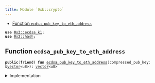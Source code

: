 ```yaml
---
title: Module `0xb::crypto`
---
```




-  [Function `ecdsa_pub_key_to_eth_address`](#0xb_crypto_ecdsa_pub_key_to_eth_address)


<pre><code><b>use</b> <a href="../sui-framework/ecdsa_k1.md#0x2_ecdsa_k1">0x2::ecdsa_k1</a>;
<b>use</b> <a href="../sui-framework/hash.md#0x2_hash">0x2::hash</a>;
</code></pre>



<a name="0xb_crypto_ecdsa_pub_key_to_eth_address"></a>

## Function `ecdsa_pub_key_to_eth_address`



<pre><code><b>public</b>(<b>friend</b>) <b>fun</b> <a href="crypto.md#0xb_crypto_ecdsa_pub_key_to_eth_address">ecdsa_pub_key_to_eth_address</a>(compressed_pub_key: &<a href="../move-stdlib/vector.md#0x1_vector">vector</a>&lt;u8&gt;): <a href="../move-stdlib/vector.md#0x1_vector">vector</a>&lt;u8&gt;
</code></pre>



<details>
<summary>Implementation</summary>


<pre><code><b>public</b>(<a href="../sui-framework/package.md#0x2_package">package</a>) <b>fun</b> <a href="crypto.md#0xb_crypto_ecdsa_pub_key_to_eth_address">ecdsa_pub_key_to_eth_address</a>(compressed_pub_key: &<a href="../move-stdlib/vector.md#0x1_vector">vector</a>&lt;u8&gt;): <a href="../move-stdlib/vector.md#0x1_vector">vector</a>&lt;u8&gt; {
    // Decompress pub key
    <b>let</b> decompressed = <a href="../sui-framework/ecdsa_k1.md#0x2_ecdsa_k1_decompress_pubkey">ecdsa_k1::decompress_pubkey</a>(compressed_pub_key);

    // Skip the first byte
    <b>let</b> (<b>mut</b> i, <b>mut</b> decompressed_64) = (1, <a href="../move-stdlib/vector.md#0x1_vector">vector</a>[]);
    <b>while</b> (i &lt; 65) {
        decompressed_64.push_back(decompressed[i]);
        i = i + 1;
    };

    // Hash
    <b>let</b> <a href="../sui-framework/hash.md#0x2_hash">hash</a> = keccak256(&decompressed_64);

    // Take last 20 bytes
    <b>let</b> <b>mut</b> <b>address</b> = <a href="../move-stdlib/vector.md#0x1_vector">vector</a>[];
    <b>let</b> <b>mut</b> i = 12;
    <b>while</b> (i &lt; 32) {
        <b>address</b>.push_back(<a href="../sui-framework/hash.md#0x2_hash">hash</a>[i]);
        i = i + 1;
    };
    <b>address</b>
}
</code></pre>



</details>
